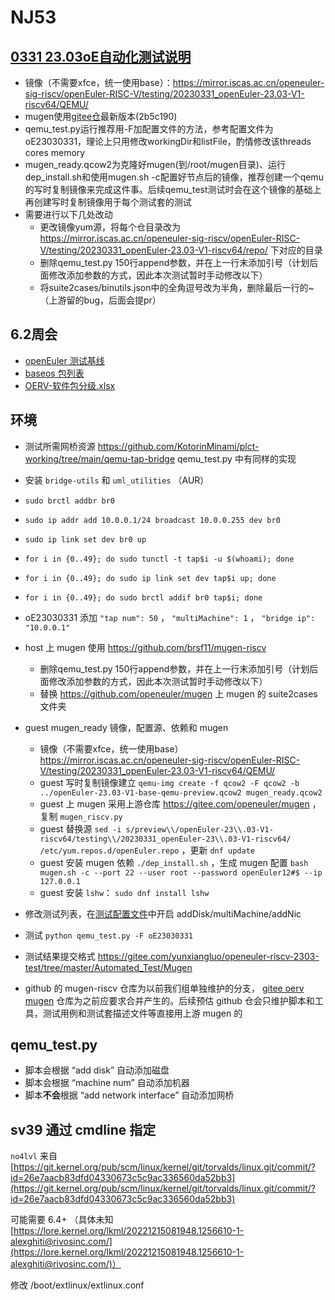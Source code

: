 # NJ53

## [0331 23.03oE自动化测试说明](https://github.com/brsf11/Tarsier-Internship/blob/main/Testing/0331-23.03testing/README.md)
- 镜像（不需要xfce，统一使用base）：<https://mirror.iscas.ac.cn/openeuler-sig-riscv/openEuler-RISC-V/testing/20230331_openEuler-23.03-V1-riscv64/QEMU/>  
- mugen使用[gitee仓](https://gitee.com/src-oerv/mugen)最新版本(2b5c190)
- qemu_test.py运行推荐用-F加配置文件的方法，参考配置文件为oE23030331，理论上只用修改workingDir和listFile，酌情修改该threads cores memory
- mugen_ready.qcow2为克隆好mugen(到/root/mugen目录)、运行dep_install.sh和使用mugen.sh -c配置好节点后的镜像，推荐创建一个qemu的写时复制镜像来完成这件事。后续qemu_test测试时会在这个镜像的基础上再创建写时复制镜像用于每个测试套的测试
- 需要进行以下几处改动
    - 更改镜像yum源，将每个仓目录改为 <https://mirror.iscas.ac.cn/openeuler-sig-riscv/openEuler-RISC-V/testing/20230331_openEuler-23.03-V1-riscv64/repo/> 下对应的目录
    - 删除qemu_test.py 150行append参数，并在上一行末添加引号（计划后面修改添加参数的方式，因此本次测试暂时手动修改以下）
    - 将suite2cases/binutils.json中的全角逗号改为半角，删除最后一行的~（上游留的bug，后面会提pr）

## 6.2周会

+ [openEuler 测试基线](https://gitee.com/openeuler/QA/blob/master/openEuler%E6%B5%8B%E8%AF%95%E5%9F%BA%E7%BA%BF.md)
+ [baseos 包列表](https://gitee.com/openeuler/release-management/blob/master/openEuler-23.03/baseos/pckg-mgmt.yaml)
+ [OERV-软件包分级.xlsx](./OERV-软件包分级.xlsx)

## 环境

+ 测试所需网桥资源 <https://github.com/KotorinMinami/plct-working/tree/main/qemu-tap-bridge> qemu_test.py 中有同样的实现
+ 安装 ``bridge-utils`` 和 ``uml_utilities`` （AUR）
+ ``sudo brctl addbr br0``
+ ``sudo ip addr add 10.0.0.1/24 broadcast 10.0.0.255 dev br0``
+ ``sudo ip link set dev br0 up``
+ ``for i in {0..49}; do sudo tunctl -t tap$i -u $(whoami); done``
+ ``for i in {0..49}; do sudo ip link set dev tap$i up; done``
+ ``for i in {0..49}; do sudo brctl addif br0 tap$i; done``
+ oE23030331 添加 ``"tap num": 50`` ， ``"multiMachine": 1`` ， ``"bridge ip": "10.0.0.1"``

+ host 上 mugen 使用 <https://github.com/brsf11/mugen-riscv>
   + 删除qemu_test.py 150行append参数，并在上一行末添加引号（计划后面修改添加参数的方式，因此本次测试暂时手动修改以下）
   + 替换 <https://github.com/openeuler/mugen> 上 mugen 的 suite2cases 文件夹

+ guest mugen_ready 镜像，配置源、依赖和 mugen
   + 镜像（不需要xfce，统一使用base） <https://mirror.iscas.ac.cn/openeuler-sig-riscv/openEuler-RISC-V/testing/20230331_openEuler-23.03-V1-riscv64/QEMU/>
   + guest 写时复制镜像建立 ``qemu-img create -f qcow2 -F qcow2 -b ../openEuler-23.03-V1-base-qemu-preview.qcow2 mugen_ready.qcow2``
   + guest 上 mugen 采用上游仓库 <https://gitee.com/openeuler/mugen> ，复制 ``mugen_riscv.py``
   + guest 替换源 ``sed -i s/preview\\/openEuler-23\\.03-V1-riscv64/testing\\/20230331_openEuler-23\\.03-V1-riscv64/ /etc/yum.repos.d/openEuler.repo`` ，更新 ``dnf update``
   + guest 安装 mugen 依赖 ``./dep_install.sh`` ，生成 mugen 配置 ``bash mugen.sh -c --port 22 --user root --password openEuler12#$ --ip 127.0.0.1``
   + guest 安装 ``lshw``： ``sudo dnf install lshw``

+ 修改测试列表，在[测试配置文件](./oE23030331)中开启 addDisk/multiMachine/addNic
+ 测试 ``python qemu_test.py -F oE23030331``

+ 测试结果提交格式 <https://gitee.com/yunxiangluo/openeuler-riscv-2303-test/tree/master/Automated_Test/Mugen>
+ github 的 mugen-riscv 仓库为以前我们组单独维护的分支， [gitee oerv mugen](https://gitee.com/src-oerv/mugen) 仓库为之前应要求合并产生的。后续预估 github 仓会只维护脚本和工具，测试用例和测试套描述文件等直接用上游 mugen 的

## qemu_test.py

+ 脚本会根据 “add disk” 自动添加磁盘
+ 脚本会根据 “machine num” 自动添加机器
+ 脚本**不会**根据 “add network interface” 自动添加网桥

## sv39 通过 cmdline 指定

``no4lvl`` 来自 [https://git.kernel.org/pub/scm/linux/kernel/git/torvalds/linux.git/commit/?id=26e7aacb83dfd04330673c5c9ac336560da52bb3](https://git.kernel.org/pub/scm/linux/kernel/git/torvalds/linux.git/commit/?id=26e7aacb83dfd04330673c5c9ac336560da52bb3)

可能需要 6.4+ （具体未知 [https://lore.kernel.org/lkml/20221215081948.1256610-1-alexghiti@rivosinc.com/](https://lore.kernel.org/lkml/20221215081948.1256610-1-alexghiti@rivosinc.com/)）

修改 /boot/extlinux/extlinux.conf
